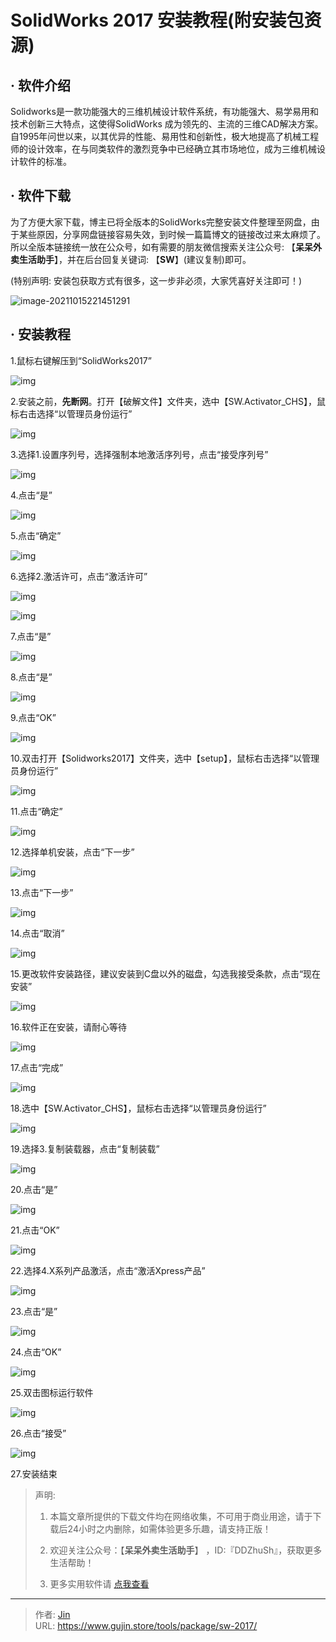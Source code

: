 # SolidWorks 2017 安装教程(附安装包资源)


## · 软件介绍
Solidworks是一款功能强大的三维机械设计软件系统，有功能强大、易学易用和技术创新三大特点，这使得SolidWorks 成为领先的、主流的三维CAD解决方案。自1995年问世以来，以其优异的性能、易用性和创新性，极大地提高了机械工程师的设计效率，在与同类软件的激烈竞争中已经确立其市场地位，成为三维机械设计软件的标准。

## · 软件下载
为了方便大家下载，博主已将全版本的SolidWorks完整安装文件整理至网盘，由于某些原因，分享网盘链接容易失效，到时候一篇篇博文的链接改过来太麻烦了。所以全版本链接统一放在公众号，如有需要的朋友微信搜索关注公众号: 【**呆呆外卖生活助手**】，并在后台回复关键词: 【**SW**】(建议复制)即可。

(特别声明: 安装包获取方式有很多，这一步非必须，大家凭喜好关注即可！)

![image-20211015221451291](https://img.gujin.store/img/image-20211015221451291.png)

## · 安装教程

1.鼠标右键解压到“SolidWorks2017”

![img](https://img.gujin.store/img/v2-cec320e820500c9917ce21ab4e2adedd_720w.png)

2.安装之前，**先断网**。打开【破解文件】文件夹，选中【SW.Activator_CHS】，鼠标右击选择“以管理员身份运行”

![img](https://img.gujin.store/img/v2-23a7007d027ac8d355282e934c2d9617_720w.png)

3.选择1.设置序列号，选择强制本地激活序列号，点击“接受序列号”

![img](https://img.gujin.store/img/v2-160c1b059bc5c11b54a97946738fd1d4_720w.png)

4.点击“是”

![img](https://img.gujin.store/img/v2-8c6f04c895c9d053c28a4949df89dab6_720w.png)

5.点击“确定”

![img](https://img.gujin.store/img/v2-c7447767ba99cc0203cbc165ba4109da_720w.png)

6.选择2.激活许可，点击“激活许可”

![img](https://img.gujin.store/img/v2-532376fc7de377b7de34f1d684f58fc2_720w.png)

![img](https://img.gujin.store/img/v2-2405716ce3751175bbb43765362f7595_720w.png)

7.点击“是”

![img](https://img.gujin.store/img/v2-83278a17337ebe53be1ad9a07aafd24f_720w.png)

8.点击“是”

![img](https://img.gujin.store/img/v2-221ddfbc5ad13b4f7992d7e02acf4dcf_720w.png)

9.点击“OK”

![img](https://img.gujin.store/img/v2-eee07b831854e030fc4703b87fe0582e_720w.png)

10.双击打开【Solidworks2017】文件夹，选中【setup】，鼠标右击选择“以管理员身份运行”

![img](https://img.gujin.store/img/v2-c2a5b98908d76fa121f112f78024ec53_720w.png)

11.点击“确定”

![img](https://img.gujin.store/img/v2-3d31574d5b646045d160ada364377b91_720w.png)

12.选择单机安装，点击“下一步”

![img](https://img.gujin.store/img/v2-e6630d7397649299b3c073e48050382c_720w.png)

13.点击“下一步”

![img](https://img.gujin.store/img/v2-15b2a80a81db721700712603289e7705_720w.png)

14.点击“取消”

![img](https://img.gujin.store/img/v2-e54eeebaf66dd784361f30c4a12a6a4e_720w.png)

15.更改软件安装路径，建议安装到C盘以外的磁盘，勾选我接受条款，点击“现在安装”

![img](https://img.gujin.store/img/v2-bc9a585880c7203fec8578caaab7faca_720w.png)

16.软件正在安装，请耐心等待

![img](https://img.gujin.store/img/v2-c17172291efd7eabae98909284604605_720w.png)

17.点击“完成”

![img](https://img.gujin.store/img/v2-921ce8f806631a21efa8cba3c513bf70_720w.png)

18.选中【SW.Activator_CHS】，鼠标右击选择“以管理员身份运行”

![img](https://img.gujin.store/img/v2-23a7007d027ac8d355282e934c2d9617_720w.png)

19.选择3.复制装载器，点击“复制装载”

![img](https://img.gujin.store/img/v2-25dcb662442fca2df043254fe3e7420a_720w.png)

20.点击“是”

![img](https://img.gujin.store/img/v2-4b0cf0db6d726e961dcaa0177a63576c_720w.png)

21.点击“OK”

![img](https://img.gujin.store/img/v2-f62be6906ee0975c4a38becda2cdd385_720w.png)

22.选择4.X系列产品激活，点击“激活Xpress产品”

![img](https://img.gujin.store/img/v2-e80e9dbc80f5c0ed836b23552ae3ce56_720w.png)

23.点击“是”

![img](https://img.gujin.store/img/v2-8204f2dc7b6b8f63a8945bcc0cc7fb52_720w.png)

24.点击“OK”

![img](https://img.gujin.store/img/v2-7ca446e5cf62ab6ba551ee92236424d4_720w.png)

25.双击图标运行软件

![img](https://img.gujin.store/img/v2-8dc9cba364c889b87d96f82f22193f23_720w.png)

26.点击“接受”

![img](https://img.gujin.store/img/v2-557d7c33a0fde2368b1a8336573e3a8f_720w.png)

27.安装结束




> 声明: 
>
> 1. 本篇文章所提供的下载文件均在网络收集，不可用于商业用途，请于下载后24小时之内删除，如需体验更多乐趣，请支持正版！
>
> 2. 欢迎关注公众号：【**呆呆外卖生活助手**】 ，ID:『DDZhuSh』，获取更多生活帮助！
>
> 3. 更多实用软件请  [点我查看](/tools)

---

> 作者: [Jin](https://img.gujin.store/img/favicon.ico)  
> URL: https://www.gujin.store/tools/package/sw-2017/  

